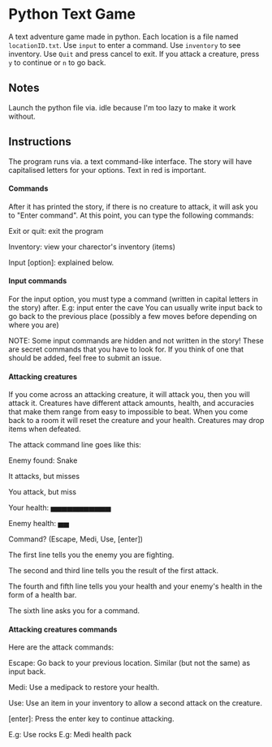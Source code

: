# Python Text Game
 A text adventure game made in python.
 Each location is a file named `locationID.txt`.
 Use `input` to enter a command.
 Use `inventory` to see inventory.
 Use `Quit` and press cancel to exit.
 If you attack a creature, press `y` to continue or `n` to go back.

## Notes
 Launch the python file via. idle because I'm too lazy to make it work without.

## Instructions
 The program runs via. a text command-like interface.
 The story will have capitalised letters for your options.
 Text in red is important.

 #### Commands
  After it has printed the story, if there is no creature to attack, it will ask you to "Enter command".
  At this point, you can type the following commands:

  Exit or quit: exit the program

  Inventory: view your charector's inventory (items)

  Input [option]: explained below.

 #### Input commands
  For the input option, you must type a command (written in capital letters in the story) after.
  E.g: input enter the cave
  You can usually write input back to go back to the previous place (possibly a few moves before depending on where you are)

  NOTE: Some input commands are hidden and not written in the story! These are secret commands that you have to look for. If you think of one that should be added, feel free to submit an issue.

 #### Attacking creatures
  If you come across an attacking creature, it will attack you, then you will attack it.
  Creatures have different attack amounts, health, and accuracies that make them range from easy to impossible to beat.
  When you come back to a room it will reset the creature and your health.
  Creatures may drop items when defeated.

  The attack command line goes like this:

  Enemy found: Snake

  It attacks, but misses

  You attack, but miss

  Your health:  ▅▅▅▅▅▅▅▅▅▅▅

  Enemy health: ▅▅

  Command? (Escape, Medi, Use, [enter])

  The first line tells you the enemy you are fighting.

  The second and third line tells you the result of the first attack.

  The fourth and fifth line tells you your health and your enemy's health in the form of a health bar.

  The sixth line asks you for a command.

 #### Attacking creatures commands
  Here are the attack commands:

  Escape: Go back to your previous location. Similar (but not the same) as input back.

  Medi: Use a medipack to restore your health.

  Use: Use an item in your inventory to allow a second attack on the creature.

  [enter]: Press the enter key to continue attacking.

  E.g: Use rocks
  E.g: Medi health pack
